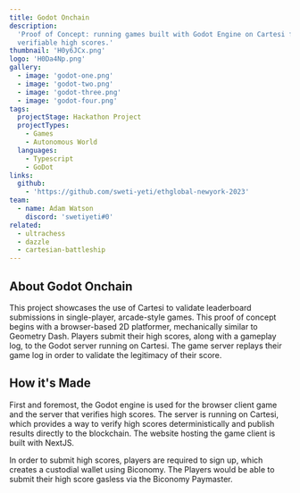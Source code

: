 ```yaml
---
title: Godot Onchain
description:
  'Proof of Concept: running games built with Godot Engine on Cartesi for
  verifiable high scores.'
thumbnail: 'H0y6JCx.png'
logo: 'H0Da4Np.png'
gallery:
  - image: 'godot-one.png'
  - image: 'godot-two.png'
  - image: 'godot-three.png'
  - image: 'godot-four.png'
tags:
  projectStage: Hackathon Project
  projectTypes:
    - Games
    - Autonomous World
  languages:
    - Typescript
    - GoDot
links:
  github:
    - 'https://github.com/sweti-yeti/ethglobal-newyork-2023'
team:
  - name: Adam Watson
    discord: 'swetiyeti#0'
related:
  - ultrachess
  - dazzle
  - cartesian-battleship
---
```


## About Godot Onchain

This project showcases the use of Cartesi to validate leaderboard submissions in
single-player, arcade-style games. This proof of concept begins with a
browser-based 2D platformer, mechanically similar to Geometry Dash. Players
submit their high scores, along with a gameplay log, to the Godot server running
on Cartesi. The game server replays their game log in order to validate the
legitimacy of their score.

## How it's Made

First and foremost, the Godot engine is used for the browser client game and the
server that verifies high scores. The server is running on Cartesi, which
provides a way to verify high scores deterministically and publish results
directly to the blockchain. The website hosting the game client is built with
NextJS.

In order to submit high scores, players are required to sign up, which creates a
custodial wallet using Biconomy. The Players would be able to submit their high
score gasless via the Biconomy Paymaster.
